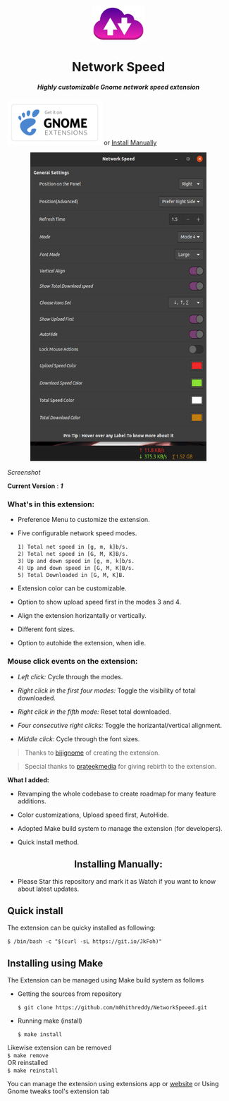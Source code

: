 <p align="center"><a href="#"><img src="images/icon.jpg" height=80px alt="NSS Logo"/></a></p>
<h1 align="center">Network Speed</h1>
<h5 align="center"><i>Highly customizable Gnome network speed extension</i></h5>

[<img src="https://raw.githubusercontent.com/andyholmes/gnome-shell-extensions-badge/master/get-it-on-ego.svg?sanitize=true" height="100" alt="Get it on GNOME Extensions">](#) or [Install Manually](#installing-manually)


<p align="center"><img src='images/screenshot.png' height = "700px" width="400px"  alt="Screenshot"/>

*Screenshot*

**Current Version** : ***1***

### **What's in this extension:** 

* Preference Menu to customize the extension.

* Five configurable network speed modes. 
      
      1) Total net speed in [g, m, k]b/s.
      2) Total net speed in [G, M, K]B/s.
      3) Up and down speed in [g, m, k]b/s.
      4) Up and down speed in [G, M, K]B/s.
      5) Total Downloaded in [G, M, K]B.

* Extension color can be customizable.

* Option to show upload speed first in the modes 3 and 4.

* Align the extension horizantally or vertically.

* Different font sizes.

* Option to autohide the extension, when idle.

### **Mouse click events on the extension:**

* *Left click:* Cycle through the modes.

* *Right click in the first four modes:* Toggle the visibility of total downloaded.

* *Right click in the fifth mode:* Reset total downloaded.

* *Four consecutive right clicks:* Toggle the horizantal/vertical alignment.

* *Middle click:* Cycle through the font sizes.

> Thanks to [bijignome](https://github.com/biji/simplenetspeed) of creating the extension. 

> Special thanks to [prateekmedia](https://github.com/prateekmedia/netspeedsimplified) for giving rebirth to the extension.

**What I added:**

* Revamping the whole codebase to create roadmap for many feature additions.

* Color customizations, Upload speed first, AutoHide.

* Adopted Make build system to manage the extension (for developers).

* Quick install method.

<h2 align="center">Installing Manually:</h2>   

* Please Star this repository and mark it as Watch if you want to know about latest updates.
  
## Quick install
The extension can be quicky installed as following:

    $ /bin/bash -c "$(curl -sL https://git.io/JkFoh)"


## Installing using Make
The Extension can be managed using Make build system as follows

* Getting the sources from repository

      $ git clone https://github.com/m0hithreddy/NetworkSpeeed.git

* Running make (install)

      $ make install

Likewise extension can be removed  
```$ make remove```  
OR reinstalled  
```$ make reinstall```  


You can manage the extension using extensions app or [website](https://extensions.gnome.org/local) or Using Gnome tweaks tool's extension tab  
